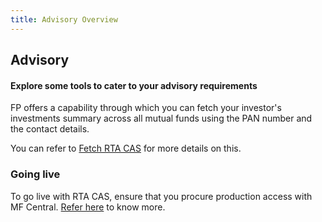 ```yaml
---
title: Advisory Overview
---
```

## Advisory
#### Explore some tools to cater to your advisory requirements

FP offers a capability through which you can fetch your investor's investments summary across all mutual funds using the PAN number and the contact details. 

You can refer to [Fetch RTA CAS](/advisory/fetch-rta-cas/) for more details on this.

### Going live

To go live with RTA CAS, ensure that you procure production access with MF Central. [Refer here](/going-live/signing-up-with-mfcentral/) to know more.
